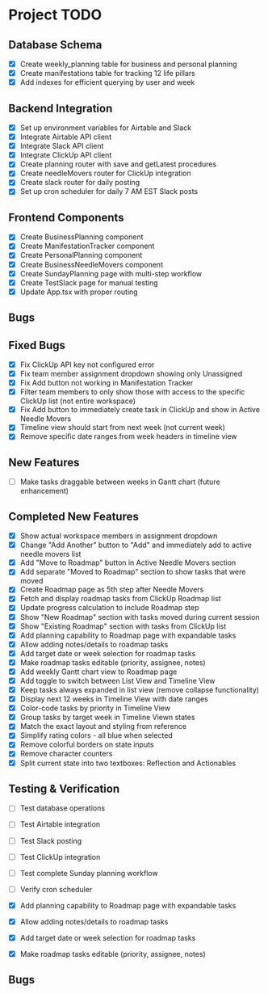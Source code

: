 # Project TODO

## Database Schema
- [x] Create weekly_planning table for business and personal planning
- [x] Create manifestations table for tracking 12 life pillars
- [x] Add indexes for efficient querying by user and week

## Backend Integration
- [x] Set up environment variables for Airtable and Slack
- [x] Integrate Airtable API client
- [x] Integrate Slack API client
- [x] Integrate ClickUp API client
- [x] Create planning router with save and getLatest procedures
- [x] Create needleMovers router for ClickUp integration
- [x] Create slack router for daily posting
- [x] Set up cron scheduler for daily 7 AM EST Slack posts

## Frontend Components
- [x] Create BusinessPlanning component
- [x] Create ManifestationTracker component
- [x] Create PersonalPlanning component
- [x] Create BusinessNeedleMovers component
- [x] Create SundayPlanning page with multi-step workflow
- [x] Create TestSlack page for manual testing
- [x] Update App.tsx with proper routing

## Bugs

## Fixed Bugs
- [x] Fix ClickUp API key not configured error
- [x] Fix team member assignment dropdown showing only Unassigned
- [x] Fix Add button not working in Manifestation Tracker
- [x] Filter team members to only show those with access to the specific ClickUp list (not entire workspace)
- [x] Fix Add button to immediately create task in ClickUp and show in Active Needle Movers
- [x] Timeline view should start from next week (not current week)
- [x] Remove specific date ranges from week headers in timeline view

## New Features
- [ ] Make tasks draggable between weeks in Gantt chart (future enhancement)

## Completed New Features
- [x] Show actual workspace members in assignment dropdown
- [x] Change "Add Another" button to "Add" and immediately add to active needle movers list
- [x] Add "Move to Roadmap" button in Active Needle Movers section
- [x] Add separate "Moved to Roadmap" section to show tasks that were moved
- [x] Create Roadmap page as 5th step after Needle Movers
- [x] Fetch and display roadmap tasks from ClickUp Roadmap list
- [x] Update progress calculation to include Roadmap step
- [x] Show "New Roadmap" section with tasks moved during current session
- [x] Show "Existing Roadmap" section with tasks from ClickUp list
- [x] Add planning capability to Roadmap page with expandable tasks
- [x] Allow adding notes/details to roadmap tasks
- [x] Add target date or week selection for roadmap tasks
- [x] Make roadmap tasks editable (priority, assignee, notes)
- [x] Add weekly Gantt chart view to Roadmap page
- [x] Add toggle to switch between List View and Timeline View
- [x] Keep tasks always expanded in list view (remove collapse functionality)
- [x] Display next 12 weeks in Timeline View with date ranges
- [x] Color-code tasks by priority in Timeline View
- [x] Group tasks by target week in Timeline Viewn states
- [x] Match the exact layout and styling from reference
- [x] Simplify rating colors - all blue when selected
- [x] Remove colorful borders on state inputs
- [x] Remove character counters
- [x] Split current state into two textboxes: Reflection and Actionables

## Testing & Verification
- [ ] Test database operations
- [ ] Test Airtable integration
- [ ] Test Slack posting
- [ ] Test ClickUp integration
- [ ] Test complete Sunday planning workflow
- [ ] Verify cron scheduler


- [x] Add planning capability to Roadmap page with expandable tasks
- [x] Allow adding notes/details to roadmap tasks
- [x] Add target date or week selection for roadmap tasks
- [x] Make roadmap tasks editable (priority, assignee, notes)



## Bugs

